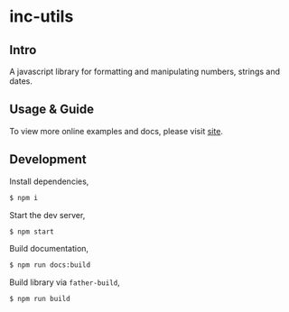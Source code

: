 # inc-utils

## Intro

A javascript library for formatting and manipulating numbers, strings and dates.

## Usage & Guide

To view more online examples and docs, please visit [site](https://wjcj.github.io/inc-utils).

## Development

Install dependencies,

```bash
$ npm i
```

Start the dev server,

```bash
$ npm start
```

Build documentation,

```bash
$ npm run docs:build
```

Build library via `father-build`,

```bash
$ npm run build
```
